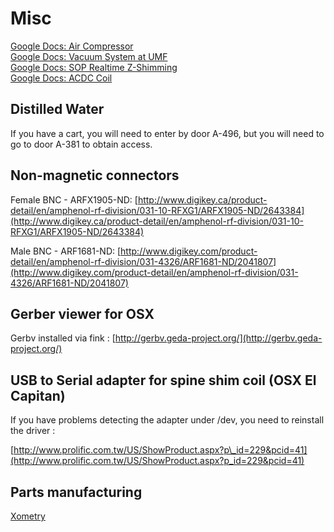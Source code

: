 # Misc

[Google Docs: Air Compressor](https://drive.google.com/file/d/1IBtu3XIXmeLv2TnsZf2pxQRF_nk_SYNx/view?usp=sharing)  
[Google Docs: Vacuum System at UMF](https://docs.google.com/document/d/1wCyuI5VJSOVYO-pkBuFe2ZIiguiHlaJR-Wodm9EwsIk/edit?usp=sharing)  
[Google Docs: SOP Realtime Z-Shimming](https://drive.google.com/open?id=17km5bpfTowsqXqsvUQ0YKcgWgkJ_QzxTObh8uFV2JQ0)  
[Google Docs: ACDC Coil](https://docs.google.com/document/d/1OIb2RbUPWd6BrSLEUtXBRZ-4qC7wDBRSJr1WEBLcI78/edit?usp=sharing)

## Distilled Water

If you have a cart, you will need to enter by door A-496, but you will need to go to door A-381 to obtain access.

## Non-magnetic connectors

Female BNC - ARFX1905-ND: [http://www.digikey.ca/product-detail/en/amphenol-rf-division/031-10-RFXG1/ARFX1905-ND/2643384](http://www.digikey.ca/product-detail/en/amphenol-rf-division/031-10-RFXG1/ARFX1905-ND/2643384)

Male BNC - ARF1681-ND: [http://www.digikey.com/product-detail/en/amphenol-rf-division/031-4326/ARF1681-ND/2041807](http://www.digikey.com/product-detail/en/amphenol-rf-division/031-4326/ARF1681-ND/2041807)

## Gerber viewer for OSX

Gerbv installed via fink : [http://gerbv.geda-project.org/](http://gerbv.geda-project.org/)

## USB to Serial adapter for spine shim coil \(OSX El Capitan\)

If you have problems detecting the adapter under /dev, you need to reinstall the driver :

[http://www.prolific.com.tw/US/ShowProduct.aspx?p\_id=229&pcid=41](http://www.prolific.com.tw/US/ShowProduct.aspx?p_id=229&pcid=41)

## Parts manufacturing

[Xometry](https://www.xometry.com/?utm_term=%2Bxometry%20%2Bmanufacturing&utm_campaign=PB:G%7CNT:SN%7CAN:Manufacturing%7CCN:Branded&utm_source=adwords&utm_medium=ppc&hsa_acc=3789459769&hsa_cam=608070446&hsa_grp=67613041575&hsa_ad=336185955504&hsa_src=g&hsa_tgt=kwd-541309495356&hsa_kw=%2Bxometry%20%2Bmanufacturing&hsa_mt=b&hsa_net=adwords&hsa_ver=3&gclid=Cj0KCQiA5dPuBRCrARIsAJL7oeh4ugF0_Bk-blF51Ud_A2GVKEggzjOqzUIGHHSonVhjV_m8gbGX4oAaAjUFEALw_wcB)

